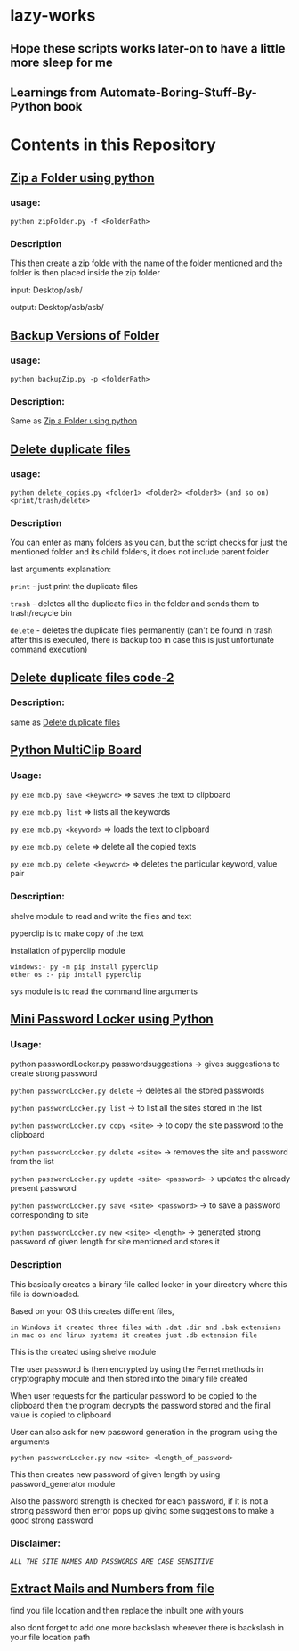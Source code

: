# lazy-works

## Hope these scripts works later-on to have a little more sleep for me
## Learnings from Automate-Boring-Stuff-By-Python book

# Contents in this Repository

## [Zip a Folder using python](./zipFolder.py)

### usage: 
`python zipFolder.py -f <FolderPath>`

### Description

This then create a zip folde with the name of the folder mentioned and the folder is then placed inside the zip folder

input: Desktop/asb/<file>

output: Desktop/asb<zipFolder>/asb/<files>

## [Backup Versions of Folder](./backupZip.py)

### usage: 
`python backupZip.py -p <folderPath>`

### Description:
Same as [Zip a Folder using python](./zipFolder.py)

## [Delete duplicate files](./delete_copies.py)

### usage:
`python delete_copies.py <folder1> <folder2> <folder3> (and so on) <print/trash/delete>`

### Description
You can enter as many folders as you can, but the script checks for just the mentioned folder and its child folders, it does not include parent folder

last arguments explanation:

  `print` - just print the duplicate files

  `trash` - deletes all the duplicate files in the folder and sends them to trash/recycle bin
  
  `delete` - deletes the duplicate files permanently (can't be found in trash after this is executed, there is backup too in case this is just unfortunate command execution)

## [Delete duplicate files code-2](./copies.py)

### Description:
same as [Delete duplicate files](./delete_copies.py)

## [Python MultiClip Board](./mcb.py)

### Usage:

`py.exe mcb.py save <keyword>` => saves the text to clipboard

`py.exe mcb.py list` => lists all the keywords

`py.exe mcb.py <keyword>` => loads the text to clipboard

`py.exe mcb.py delete` => delete all the copied texts

`py.exe mcb.py delete <keyword>` => deletes the particular keyword, value pair

### Description: 
shelve module to read and write the files and text

pyperclip is to make copy of the text

installation of pyperclip module

    windows:- py -m pip install pyperclip
    other os :- pip install pyperclip

sys module is to read the command line arguments


## [Mini Password Locker using Python](./passwordLocker.py)

### Usage:
python passwordLocker.py passwordsuggestions -> gives suggestions to create strong password

`python passwordLocker.py delete` -> deletes all the stored passwords

`python passwordLocker.py list` -> to list all the sites stored in the list

`python passwordLocker.py copy <site>` -> to copy the site password to the clipboard

`python passwordLocker.py delete <site>` -> removes the site and password from the list

`python passwordLocker.py update <site> <password>` -> updates the already present password

`python passwordLocker.py save <site> <password>` -> to save a password corresponding to site

`python passwordLocker.py new <site> <length>` -> generated strong password of given length for site mentioned and stores it

### Description
This basically creates a binary file called locker in your directory where this file is downloaded.

Based on your OS this creates different files,
    
    in Windows it created three files with .dat .dir and .bak extensions
    in mac os and linux systems it creates just .db extension file

This is the created using shelve module

The user password is then encrypted by using the Fernet methods in cryptography module and then stored into the binary file created

When user requests for the particular password to be copied to the clipboard then the program decrypts the password stored and the final value is copied to clipboard

User can also ask for new password generation in the program using the arguments
    
    python passwordLocker.py new <site> <length_of_password>

This then creates new password of given length by using password_generator module

Also the password strength is checked for each password, if it is not a strong password then error pops up giving some suggestions to make a good strong password


### Disclaimer:
_`ALL THE SITE NAMES AND PASSWORDS ARE CASE SENSITIVE`_

## [Extract Mails and Numbers from file](./ExtractNumbers_Mail.py)

find you file location and then replace the inbuilt one with yours

also dont forget to add one more backslash wherever there is backslash in your file location path
